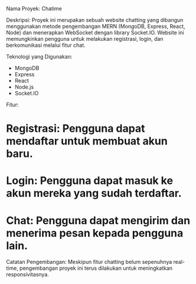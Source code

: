 Nama Proyek: Chatime

Deskripsi:
Proyek ini merupakan sebuah website chatting yang dibangun menggunakan metode pengembangan MERN (MongoDB, Express, React, Node) dan menerapkan WebSocket dengan library Socket.IO. Website ini memungkinkan pengguna untuk melakukan registrasi, login, dan berkomunikasi melalui fitur chat.

Teknologi yang Digunakan:

- MongoDB
- Express
- React
- Node.js
- Socket.IO

Fitur:
# Registrasi: Pengguna dapat mendaftar untuk membuat akun baru.
# Login: Pengguna dapat masuk ke akun mereka yang sudah terdaftar.
# Chat: Pengguna dapat mengirim dan menerima pesan kepada pengguna lain.

Catatan Pengembangan:
Meskipun fitur chatting belum sepenuhnya real-time, pengembangan proyek ini terus dilakukan untuk meningkatkan responsivitasnya.

